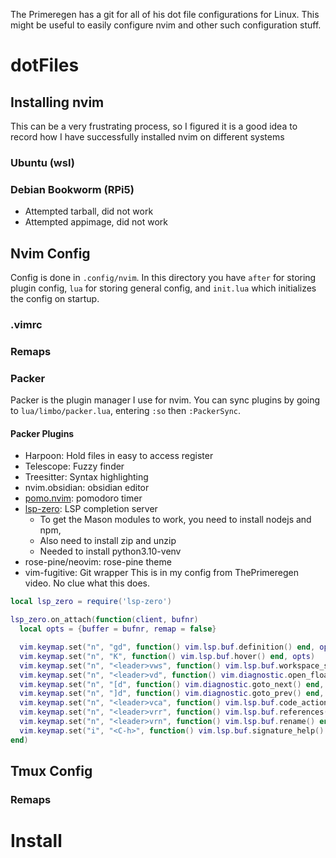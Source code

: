 The Primeregen has a git for all of his dot file configurations for Linux. This might be useful to easily configure nvim and other such configuration stuff.
# dotFiles
## Installing nvim
This can be a very frustrating process, so I figured it is a good idea to record how I have successfully installed nvim on different systems
### Ubuntu (wsl)
### Debian Bookworm (RPi5)
- Attempted tarball, did not work
- Attempted appimage, did not work
## Nvim Config
Config is done in `.config/nvim`. In this directory you have `after` for storing plugin config, `lua` for storing general config, and `init.lua` which initializes the config on startup.
### .vimrc
### Remaps
### Packer 
Packer is the plugin manager I use for nvim. You can sync plugins by going to `lua/limbo/packer.lua`, entering `:so` then `:PackerSync`.
#### Packer Plugins
- Harpoon: Hold files in easy to access register
- Telescope: Fuzzy finder
- Treesitter: Syntax highlighting
- nvim.obsidian: obsidian editor 
- [pomo.nvim](https://github.com/epwalsh/pomo.nvim): pomodoro timer
- [lsp-zero](https://github.com/VonHeikemen/lsp-zero.nvim): LSP completion server
	- To get the Mason modules to work, you need to install nodejs and npm,
	- Also need to install zip and unzip
	- Needed to install python3.10-venv
- rose-pine/neovim: rose-pine theme
- vim-fugitive: Git wrapper 
This is in my config from ThePrimeregen video. No clue what this does.
```lua
local lsp_zero = require('lsp-zero')

lsp_zero.on_attach(function(client, bufnr)
  local opts = {buffer = bufnr, remap = false}

  vim.keymap.set("n", "gd", function() vim.lsp.buf.definition() end, opts)
  vim.keymap.set("n", "K", function() vim.lsp.buf.hover() end, opts)
  vim.keymap.set("n", "<leader>vws", function() vim.lsp.buf.workspace_symbol() end, opts)
  vim.keymap.set("n", "<leader>vd", function() vim.diagnostic.open_float() end, opts)
  vim.keymap.set("n", "[d", function() vim.diagnostic.goto_next() end, opts)
  vim.keymap.set("n", "]d", function() vim.diagnostic.goto_prev() end, opts)
  vim.keymap.set("n", "<leader>vca", function() vim.lsp.buf.code_action() end, opts)
  vim.keymap.set("n", "<leader>vrr", function() vim.lsp.buf.references() end, opts)
  vim.keymap.set("n", "<leader>vrn", function() vim.lsp.buf.rename() end, opts)
  vim.keymap.set("i", "<C-h>", function() vim.lsp.buf.signature_help() end, opts)
end)
```
## Tmux Config
### Remaps
# Install
